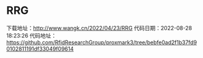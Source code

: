 # RRG
下载地址：http://www.wangk.cn/2022/04/23/RRG
代码日期：2022-08-28 18:23:26
代码地址：https://github.com/RfidResearchGroup/proxmark3/tree/bebfe0ad2f1b37fd90102811191df33049f09614
